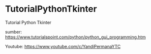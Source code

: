# TutorialPythonTkinter
Tutorial Python Tkinter

sumber:
https://www.tutorialspoint.com/python/python_gui_programming.htm

Youtube:
https://www.youtube.com/c/YandiPermanaYTC

